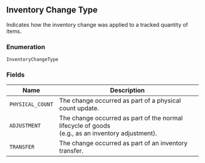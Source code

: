 ## Inventory Change Type

Indicates how the inventory change was applied to a tracked quantity of items.

### Enumeration

`InventoryChangeType`

### Fields

| Name | Description |
|  --- | --- |
| `PHYSICAL_COUNT` | The change occurred as part of a physical count update. |
| `ADJUSTMENT` | The change occurred as part of the normal lifecycle of goods<br>(e.g., as an inventory adjustment). |
| `TRANSFER` | The change occurred as part of an inventory transfer. |


